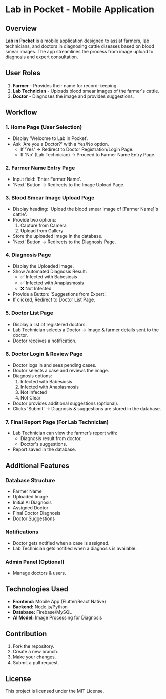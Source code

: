 # Lab in Pocket - Mobile Application

## Overview
**Lab in Pocket** is a mobile application designed to assist farmers, lab technicians, and doctors in diagnosing cattle diseases based on blood smear images. The app streamlines the process from image upload to diagnosis and expert consultation.

## User Roles
1. **Farmer** - Provides their name for record-keeping.
2. **Lab Technician** - Uploads blood smear images of the farmer's cattle.
3. **Doctor** - Diagnoses the image and provides suggestions.

## Workflow
### 1. Home Page (User Selection)
- Display 'Welcome to Lab in Pocket'.
- Ask 'Are you a Doctor?' with a Yes/No option.
  - If 'Yes' → Redirect to Doctor Registration/Login Page.
  - If 'No' (Lab Technician) → Proceed to Farmer Name Entry Page.

### 2. Farmer Name Entry Page
- Input field: 'Enter Farmer Name'.
- 'Next' Button → Redirects to the Image Upload Page.

### 3. Blood Smear Image Upload Page
- Display heading: 'Upload the blood smear image of [Farmer Name]'s cattle'.
- Provide two options:
  1. Capture from Camera
  2. Upload from Gallery
- Store the uploaded image in the database.
- 'Next' Button → Redirects to the Diagnosis Page.

### 4. Diagnosis Page
- Display the Uploaded Image.
- Show Automated Diagnosis Result:
  - ✅ Infected with Babesiosis
  - ✅ Infected with Anaplasmosis
  - ❌ Not Infected
- Provide a Button: 'Suggestions from Expert'.
- If clicked, Redirect to Doctor List Page.

### 5. Doctor List Page
- Display a list of registered doctors.
- Lab Technician selects a Doctor → Image & farmer details sent to the doctor.
- Doctor receives a notification.

### 6. Doctor Login & Review Page
- Doctor logs in and sees pending cases.
- Doctor selects a case and reviews the image.
- Diagnosis options:
  1. Infected with Babesiosis
  2. Infected with Anaplasmosis
  3. Not Infected
  4. Not Clear
- Doctor provides additional suggestions (optional).
- Clicks 'Submit' → Diagnosis & suggestions are stored in the database.

### 7. Final Report Page (For Lab Technician)
- Lab Technician can view the farmer’s report with:
  - Diagnosis result from doctor.
  - Doctor's suggestions.
- Report saved in the database.

## Additional Features
### Database Structure
- Farmer Name
- Uploaded Image
- Initial AI Diagnosis
- Assigned Doctor
- Final Doctor Diagnosis
- Doctor Suggestions

### Notifications
- Doctor gets notified when a case is assigned.
- Lab Technician gets notified when a diagnosis is available.

### Admin Panel (Optional)
- Manage doctors & users.

## Technologies Used
- **Frontend:** Mobile App (Flutter/React Native)
- **Backend:** Node.js/Python
- **Database:** Firebase/MySQL
- **AI Model:** Image Processing for Diagnosis


## Contribution
1. Fork the repository.
2. Create a new branch.
3. Make your changes.
4. Submit a pull request.

## License
This project is licensed under the MIT License.

